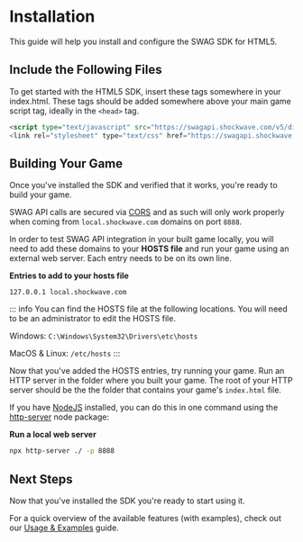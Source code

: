 # Installation

This guide will help you install and configure the SWAG SDK for HTML5.

## Include the Following Files

To get started with the HTML5 SDK, insert these tags somewhere in your index.html. These tags should be added somewhere above your main game script tag, ideally in the `<head>` tag.

```html
<script type="text/javascript" src="https://swagapi.shockwave.com/v5/dist/swag-api.js">
<link rel="stylesheet" type="text/css" href="https://swagapi.shockwave.com/v5/dist/swag-api.css">
```

## Building Your Game

Once you've installed the SDK and verified that it works, you're ready to build your game. 

SWAG API calls are secured via [CORS](https://developer.mozilla.org/en-US/docs/Web/HTTP/CORS) and as such will only work properly when coming from `local.shockwave.com` domains on port `8888`. 

In order to test SWAG API integration in your built game locally, you will need to add these domains to your **HOSTS file** and run your game using an external web server. Each entry needs to be on its own line.

**Entries to add to your hosts file**

```
127.0.0.1 local.shockwave.com
```

::: info
You can find the HOSTS file at the following locations. You will need to be an administrator to edit the HOSTS file.

Windows: `C:\Windows\System32\Drivers\etc\hosts`

MacOS & Linux: `/etc/hosts`
:::

Now that you've added the HOSTS entries, try running your game. Run an HTTP server in the folder where you built your game. The root of your HTTP server should be the the folder that contains your game's `index.html` file.

If you have [NodeJS](https://nodejs.org/en) installed, you can do this in one command using the [http-server](https://www.npmjs.com/package/http-server) node package:

**Run a local web server**
```sh
npx http-server ./ -p 8888
```

## Next Steps

Now that you've installed the SDK you're ready to start using it. 

For a quick overview of the available features (with examples), check out our [Usage & Examples](/html5/version-5/usage-and-examples) guide.
